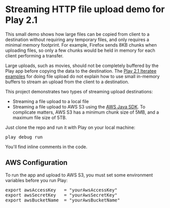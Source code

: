 Streaming HTTP file upload demo for Play 2.1
============================================

This small demo shows how large files can be copied from client to a destination without requiring any temporary files,
and only requires a minimal memory footprint. For example, Firefox sends 8KB chunks when uploading files, so only a
few chunks would be held in memory for each client performing a transfer.

Large uploads, such as movies, should not be completely buffered by the Play app before copying the data to the destination.
The [Play 2.1 Iteratee examples](http://www.playframework.com/documentation/2.1.0/ScalaFileUpload) for doing file upload
do not explain how to use small in-memory buffers to stream an upload from the client to a destination.

This project demonstrates two types of streaming upload destinations:

 *  Streaming a file upload to a local file
 *  Streaming a file upload to AWS S3 using the [AWS Java SDK](http://aws.amazon.com/documentation/sdkforjava/).
   To complicate matters, AWS S3 has a minimum chunk size of 5MB, and a maximum file size of 5TB.

Just clone the repo and run it with Play on your local machine:
<pre>play debug run</pre>
You'll find inline comments in the code.

AWS Configuration
-----------------
To run the app and upload to AWS S3, you must set some environment variables before you run Play:
<pre>export awsAccessKey   = "yourAwsAccessKey"
export awsSecretKey   = "yourAwsSecretKey"
export awsBucketName  = "yourAwsBucketName"</pre>


